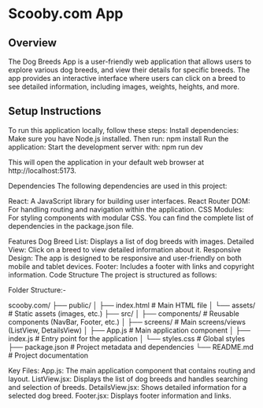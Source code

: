 # Scooby.com App

## Overview
The Dog Breeds App is a user-friendly web application that allows users to explore various dog breeds, and view their details for specific breeds. The app provides an interactive interface where users can click on a breed to see detailed information, including images, weights, heights, and more. 

## Setup Instructions

To run this application locally, follow these steps:
Install dependencies: Make sure you have Node.js installed. Then run:
npm install
Run the application: Start the development server with:
npm run dev

This will open the application in your default web browser at http://localhost:5173.

Dependencies
The following dependencies are used in this project:

React: A JavaScript library for building user interfaces.
React Router DOM: For handling routing and navigation within the application.
CSS Modules: For styling components with modular CSS.
You can find the complete list of dependencies in the package.json file.

Features
Dog Breed List: Displays a list of dog breeds with images.
Detailed View: Click on a breed to view detailed information about it.
Responsive Design: The app is designed to be responsive and user-friendly on both mobile and tablet devices.
Footer: Includes a footer with links and copyright information.
Code Structure
The project is structured as follows:

Folder Structure:-

scooby.com/
├── public/
│   ├── index.html          # Main HTML file
│   └── assets/             # Static assets (images, etc.)
├── src/
│   ├── components/         # Reusable components (NavBar, Footer, etc.)
│   ├── screens/            # Main screens/views (ListView, DetailsView)
│   ├── App.js              # Main application component
│   ├── index.js            # Entry point for the application
│   └── styles.css          # Global styles
├── package.json             # Project metadata and dependencies
└── README.md                # Project documentation


Key Files:
App.js: The main application component that contains routing and layout.
ListView.jsx: Displays the list of dog breeds and handles searching and selection of breeds.
DetailsView.jsx: Shows detailed information for a selected dog breed.
Footer.jsx: Displays footer information and links.
